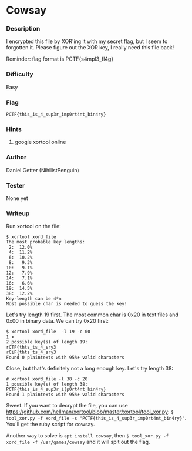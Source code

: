 # Cowsay

### Description
I encrypted this file by XOR'ing it with my secret flag, but I seem to forgotten it. Please figure out the XOR key, I really need this file back!

Reminder: flag format is PCTF{s4mpl3_fl4g}

### Difficulty
Easy

### Flag
`PCTF{this_is_4_sup3r_imp0rt4nt_bin4ry}`

### Hints
1. google xortool online

### Author
Daniel Getter (NihilistPenguin)

### Tester
None yet

### Writeup

Run xortool on the file:
```console
$ xortool xord_file                                                                              
The most probable key lengths:
 2:  12.0%
 4:  11.2%
 6:  10.2%
 8:   9.3%
10:   9.1%
12:   7.9%
14:   7.1%
16:   6.6%
19:  14.5%
38:  12.2%
Key-length can be 4*n
Most possible char is needed to guess the key!
```

Let's try length 19 first. The most common char is 0x20 in text files and 0x00 in binary data. We can try 0x20 first:
```console
$ xortool xord_file  -l 19 -c 00                                                                    1 ⨯
2 possible key(s) of length 19:
rCTF{thts_ts_4_sry3
rCiF{thts_ts_4_sry3
Found 0 plaintexts with 95%+ valid characters
```

Close, but that's definitely not a long enough key. Let's try length 38:
```console
# xortool xord_file -l 38 -c 20
1 possible key(s) of length 38:
PCTF{this_is_4_sup3r_i(p0rt4nt_bin4ry}
Found 1 plaintexts with 95%+ valid characters
```

Sweet. If you want to decrypt the file, you can use https://github.com/hellman/xortool/blob/master/xortool/tool_xor.py:
`$ tool_xor.py -f xord_file -s "PCTF{this_is_4_sup3r_imp0rt4nt_bin4ry}"`. You'll get the ruby script for cowsay.


Another way to solve is `apt install cowsay`, then `$ tool_xor.py -f xord_file -f /usr/games/cowsay` and it will spit out the flag. 